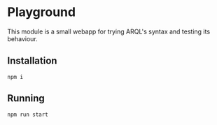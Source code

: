# Playground

This module is a small webapp for trying ARQL's syntax and testing its behaviour.

## Installation

`npm i`

## Running

`npm run start`